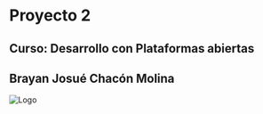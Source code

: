 <h1>Proyecto 2</h1>
<h2>Curso: Desarrollo con Plataformas abiertas</h2> 
<h2>Brayan Josué Chacón Molina</h2>

 <img src="Diagrama.pngjpg" alt="Logo" class="logo">